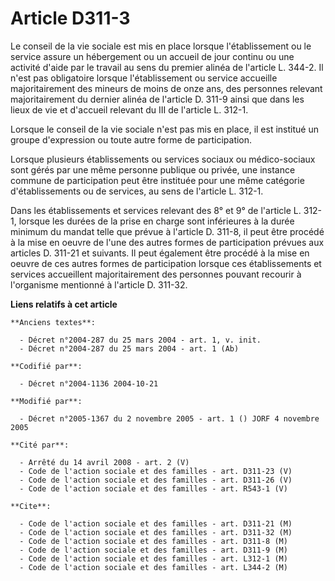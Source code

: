 # Article D311-3

Le conseil de la vie sociale est mis en place lorsque l'établissement ou le service assure un hébergement ou un accueil de
jour continu ou une activité d'aide par le travail au sens du premier alinéa de l'article L. 344-2. Il n'est pas obligatoire
lorsque l'établissement ou service accueille majoritairement des mineurs de moins de onze ans, des personnes relevant
majoritairement du dernier alinéa de l'article D. 311-9 ainsi que dans les lieux de vie et d'accueil relevant du III de
l'article L. 312-1.

Lorsque le conseil de la vie sociale n'est pas mis en place, il est institué un groupe d'expression ou toute autre forme de
participation.

Lorsque plusieurs établissements ou services sociaux ou médico-sociaux sont gérés par une même personne publique ou privée,
une instance commune de participation peut être instituée pour une même catégorie d'établissements ou de services, au sens de
l'article L. 312-1.

Dans les établissements et services relevant des 8° et 9° de l'article L. 312-1, lorsque les durées de la prise en charge
sont inférieures à la durée minimum du mandat telle que prévue à l'article D. 311-8, il peut être procédé à la mise en oeuvre
de l'une des autres formes de participation prévues aux articles D. 311-21 et suivants. Il peut également être procédé à la
mise en oeuvre de ces autres formes de participation lorsque ces établissements et services accueillent majoritairement des
personnes pouvant recourir à l'organisme mentionné à l'article D. 311-32.

**Liens relatifs à cet article**

	**Anciens textes**:

	  - Décret n°2004-287 du 25 mars 2004 - art. 1, v. init.
	  - Décret n°2004-287 du 25 mars 2004 - art. 1 (Ab)

	**Codifié par**:

	  - Décret n°2004-1136 2004-10-21

	**Modifié par**:

	  - Décret n°2005-1367 du 2 novembre 2005 - art. 1 () JORF 4 novembre 2005

	**Cité par**:

	  - Arrêté du 14 avril 2008 - art. 2 (V)
	  - Code de l'action sociale et des familles - art. D311-23 (V)
	  - Code de l'action sociale et des familles - art. D311-26 (V)
	  - Code de l'action sociale et des familles - art. R543-1 (V)

	**Cite**:

	  - Code de l'action sociale et des familles - art. D311-21 (M)
	  - Code de l'action sociale et des familles - art. D311-32 (M)
	  - Code de l'action sociale et des familles - art. D311-8 (M)
	  - Code de l'action sociale et des familles - art. D311-9 (M)
	  - Code de l'action sociale et des familles - art. L312-1 (M)
	  - Code de l'action sociale et des familles - art. L344-2 (M)
